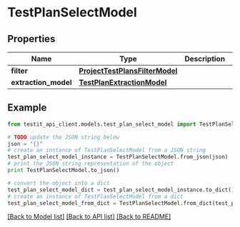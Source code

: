 # TestPlanSelectModel


## Properties
Name | Type | Description | Notes
------------ | ------------- | ------------- | -------------
**filter** | [**ProjectTestPlansFilterModel**](ProjectTestPlansFilterModel.md) |  | 
**extraction_model** | [**TestPlanExtractionModel**](TestPlanExtractionModel.md) |  | [optional] 

## Example

```python
from testit_api_client.models.test_plan_select_model import TestPlanSelectModel

# TODO update the JSON string below
json = "{}"
# create an instance of TestPlanSelectModel from a JSON string
test_plan_select_model_instance = TestPlanSelectModel.from_json(json)
# print the JSON string representation of the object
print TestPlanSelectModel.to_json()

# convert the object into a dict
test_plan_select_model_dict = test_plan_select_model_instance.to_dict()
# create an instance of TestPlanSelectModel from a dict
test_plan_select_model_from_dict = TestPlanSelectModel.from_dict(test_plan_select_model_dict)
```
[[Back to Model list]](../README.md#documentation-for-models) [[Back to API list]](../README.md#documentation-for-api-endpoints) [[Back to README]](../README.md)


